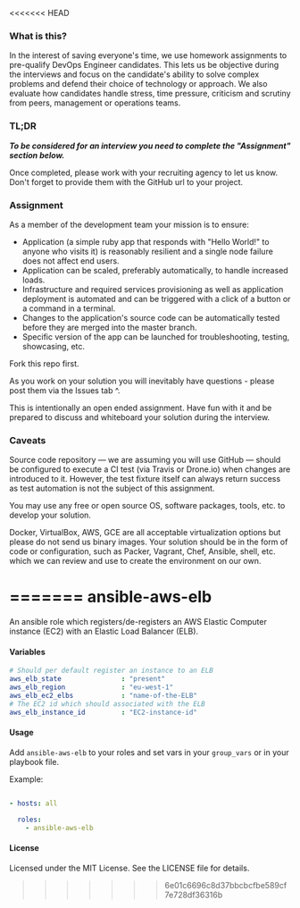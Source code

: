 <<<<<<< HEAD
### What is this?
In the interest of saving everyone's time, we use homework assignments to pre-qualify DevOps Engineer candidates.  This lets us be objective during the interviews and focus on the candidate's ability to solve complex problems and defend their choice of technology or approach.  We also evaluate how candidates handle stress, time pressure, criticism and scrutiny from peers, management or operations teams.

### TL;DR

***To be considered for an interview you need to complete the "Assignment" section below.***

Once completed, please work with your recruiting agency to let us know.  Don't forget to provide them with the GitHub url to your project.

### Assignment
As a member of the development team your mission is to ensure:

- Application (a simple ruby app that responds with "Hello World!" to anyone who visits it) is reasonably resilient and a single node failure does not affect end users.
- Application can be scaled, preferably automatically, to handle increased loads.
- Infrastructure and required services provisioning as well as application deployment is automated and can be triggered with a click of a button or a command in a terminal. 
- Changes to the application's source code can be automatically tested before they are merged into the master branch.
- Specific version of the app can be launched for troubleshooting, testing, showcasing, etc.

Fork this repo first.

As you work on your solution you will inevitably have questions - please post them via the Issues tab ^.

This is intentionally an open ended assignment.  Have fun with it and be prepared to discuss and whiteboard your solution during the interview.


### Caveats
Source code repository — we are assuming you will use GitHub — should be configured to execute a CI test (via Travis or Drone.io) when changes are introduced to it.  However, the test fixture itself can always return success as test automation is not the subject of this assignment.

You may use any free or open source OS, software packages, tools, etc. to develop your solution.

Docker, VirtualBox, AWS, GCE are all acceptable virtualization options but please do not send us binary images.  Your solution should be in the form of code or configuration, such as Packer, Vagrant, Chef, Ansible, shell, etc. which we can review and use to create the environment on our own.

=======
ansible-aws-elb
==========


An ansible role which registers/de-registers an AWS Elastic Computer instance (EC2) with an Elastic Load Balancer (ELB).

#### Variables

```yaml
# Should per default register an instance to an ELB
aws_elb_state               : "present"
aws_elb_region              : "eu-west-1"
aws_elb_ec2_elbs            : "name-of-the-ELB"
# The EC2 id which should associated with the ELB
aws_elb_instance_id         : "EC2-instance-id"
```


#### Usage

Add `ansible-aws-elb` to your roles and set vars in your `group_vars` or in your playbook file.

Example:

```yaml

- hosts: all

  roles:
    - ansible-aws-elb
```


#### License

Licensed under the MIT License. See the LICENSE file for details.
>>>>>>> 6e01c6696c8d37bbcbcfbe589cf7e728df36316b
